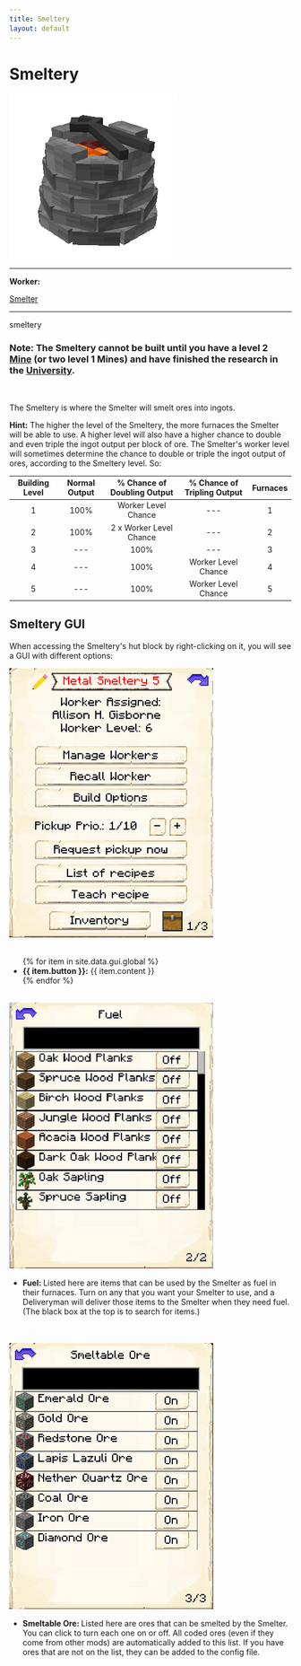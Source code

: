 ```yaml
---
title: Smeltery
layout: default
---
```

# Smeltery

<div class="infobox box text-center">
    <img src="../../assets/images/buildings/smeltery.png" alt="Smeltery's Hut" />
    <hr />
    <div class="row section-text text-left">
        <div class="col">
        <p><strong>Worker:</strong></p>
        </div>
        <div class="col">
        <p><a href="../workers/smelter">Smelter</a></p>
        </div>
    </div>
    <hr />
    <recipe>smeltery</recipe>
</div>

### Note: The Smeltery cannot be built until you have a level 2 [Mine](../../source/buildings/mine) (or two level 1 Mines) and have finished the research in the [University](../../source/buildings/university).
<br>

The Smeltery is where the Smelter will smelt ores into ingots.

**Hint:** The higher the level of the Smeltery, the more furnaces the Smelter will be able to use. A higher level will also have a higher chance to double and even triple the ingot output per block of ore. The Smelter's worker level will sometimes determine the chance to double or triple the ingot output of ores, according to the Smeltery level. So:


| Building Level | Normal Output | % Chance of Doubling Output | % Chance of Tripling Output | Furnaces |
| :-----: | :-----: | :-----: | :-----: | :-----: |
| 1 | 100% | Worker Level Chance | --- | 1 |
| 2 | 100% | 2 x Worker Level Chance | --- | 2 |
| 3 | --- | 100% | --- | 3 |
| 4 | --- | 100% | Worker Level Chance | 4 |
| 5 | --- | 100% | Worker Level Chance | 5 |


## Smeltery GUI

When accessing the Smeltery's hut block by right-clicking on it, you will see a GUI with different options:  

<div class="row">
  <div class="col-sm-12 col-md">
    <img src="../../assets/images/gui/smelterygui1.png" class="img-fluid mx-auto" alt="Smeltery GUI">
  </div>
  <div class="col-sm-12 col-md">
    <br>
    <ul>
      {% for item in site.data.gui.global %}
        <li><strong>{{ item.button }}:</strong> {{ item.content }}</li>
      {% endfor %}
    </ul>
  </div>
</div>
<br>

<div class="row">
  <div class="col-sm-12 col-md">
    <img src="../../assets/images/gui/smelterygui2.png" class="img-fluid mx-auto" alt="Smeltery GUI 2">
  </div>
  <div class="col-sm-12 col-md">
    <ul>
      <li><strong>Fuel: </strong>Listed here are items that can be used by the Smelter as fuel in their furnaces. Turn on any that you want your Smelter to use, and a Deliveryman will deliver those items to the Smelter when they need fuel. (The black box at the top is to search for items.)
      </li>
    </ul>
  </div>
</div>  
<br>
<br>

<div class="row">
  <div class="col-sm-12 col-md">
    <img src="../../assets/images/gui/smelterygui3.png" class="img-fluid mx-auto" alt="Smeltery GUI 3">
  </div>
  <div class="col-sm-12 col-md">
    <ul>
      <li><strong>Smeltable Ore: </strong>Listed here are ores that can be smelted by the Smelter. You can click to turn each one on or off. All coded ores (even if they come from other mods) are automatically added to this list. If you have ores that are not on the list, they can be added to the config file. 
      </ul>
    </ul>
  </div>
</div>
<br>
  
